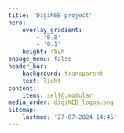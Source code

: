 ```yaml
---
title: 'DigiNEB project'
hero:
    overlay_gradient:
        - '0.8'
        - '0.1'
    height: 45vh
onpage_menu: false
header_bar:
    background: transparent
    text: light
content:
    items: self@.modular
media_order: digiNEB_logoo.png
sitemap:
    lastmod: '27-07-2024 14:45'
---
```


